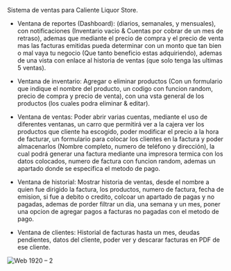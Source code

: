 Sistema de ventas para Caliente Liquor Store.

- Ventana de reportes (Dashboard): (diarios, semanales, y mensuales), con notificaciones (Inventario vacio & Cuentas por cobrar de un mes de retraso), ademas que mediante el precio de compra y el precio de venta mas 
las facturas emitidas pueda determinar con un monto que tan bien o mal vaya tu negocio (Que tanto beneficio estas adquiriendo), ademas de una vista con enlace al historia de ventas (que solo tenga las ultimas 5 ventas).

- Ventana de inventario: Agregar o eliminar productos (Con un formulario que indique el nombre del producto, un codigo con funcion random, precio de compra y precio de venta), con una vsta general de los productos 
(los cuales podra eliminar & editar).

- Ventana de ventas: Poder abrir varias cuentas, mediante el uso de diferentes ventanas, un carro que permitirá ver a la cajera ver los productos que cliente ha escogido, poder modificar el precio a la hora de facturar, 
 un formulario para colocar los clientes en la factura y poder almacenarlos (Nombre completo, numero de teléfono y dirección), la cual podrá generar una factura mediante una impresora termica con los datos colocados,
numero de factura con funcion random, ademas un apartado donde se especifica el metodo de pago.

- Ventana de historial: Mostrar historia de ventas, desde el nombre a quien fue dirigido la factura, los productos, numero de factura, fecha de emision, si fue a debito o credito, colcoar un apartado de pagas y no pagadas,
 ademas de porder filtrar un dia, una semana y un mes, poner una opcion de agregar pagos a facturas no pagadas con el metodo de pago.

- Ventana de clientes: Historial de facturas hasta un mes, deudas pendientes, datos del cliente, poder ver y descarar facturas en PDF de ese cliente.


![Web 1920 – 2](https://github.com/isntzero/calienteliquor_pov/assets/47724579/38fb3087-6b12-4803-9c90-b9c28a8b6962)
